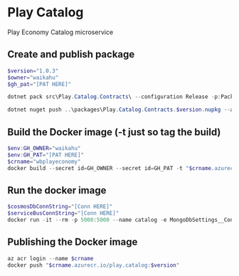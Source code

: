 # Play Catalog
Play Economy Catalog microservice

## Create and publish package
```powershell
$version="1.0.3"
$owner="waikahu"
$gh_pat="[PAT HERE]"

dotnet pack src\Play.Catalog.Contracts\ --configuration Release -p:PackageVersion=$version -p:RepositoryUrl=https://github.com/$owner/play.catalog -o ..\packages

dotnet nuget push ..\packages\Play.Catalog.Contracts.$version.nupkg --api-key $gh_pat --source "github" 
```

## Build the Docker image (-t just so tag the build)
```powershell
$env:GH_OWNER="waikahu"
$env:GH_PAT="[PAT HERE]"
$crname="wbplayeconomy"
docker build --secret id=GH_OWNER --secret id=GH_PAT -t "$crname.azurecr.io/play.catalog:$version" .
```

## Run the docker image
```powershell
$cosmosDbConnString="[Conn HERE]"
$serviceBusConnString="[Conn HERE]"
docker run -it --rm -p 5000:5000 --name catalog -e MongoDbSettings__ConnectionString=$cosmosDbConnString -e ServiceBusSettings__ConnectionString=$serviceBusConnString -e ServiceSettings__MessageBroker="SERVICEBUS" play.catalog:$version
```

## Publishing the Docker image
```powershell
az acr login --name $crname
docker push "$crname.azurecr.io/play.catalog:$version"
```